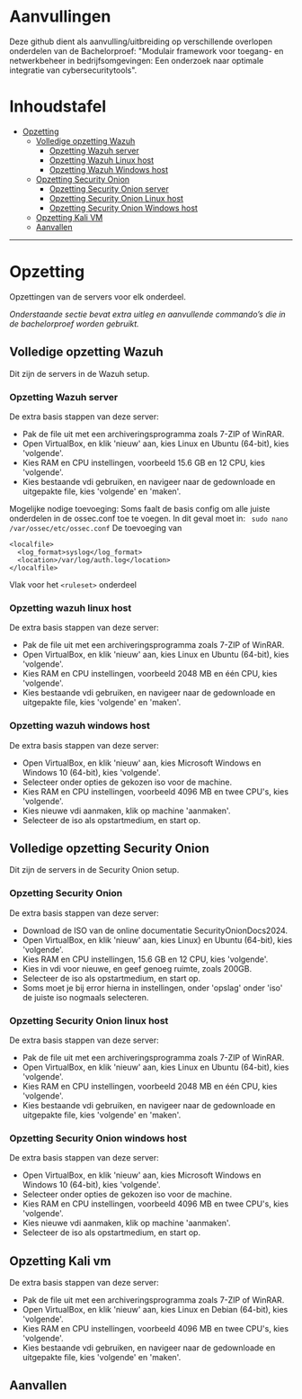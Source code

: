 # Aanvullingen
Deze github dient als aanvulling/uitbreiding op verschillende overlopen onderdelen van de Bachelorproef: "Modulair framework voor toegang- en netwerkbeheer in bedrijfsomgevingen: Een onderzoek naar optimale integratie van cybersecuritytools".

# Inhoudstafel
- [Opzetting](#opzetting)
  - [Volledige opzetting Wazuh](#volledige-opzetting-wazuh)
    - [Opzetting Wazuh server](#opzetting-wazuh-server)
    - [Opzetting Wazuh Linux host](#opzetting-wazuh-linux-host)
    - [Opzetting Wazuh Windows host](#opzetting-wazuh-windows-host)
  - [Opzetting Security Onion](#opzetting-security-onion)
    - [Opzetting Security Onion server](#opzetting-security-onion-server)
    - [Opzetting Security Onion Linux host](#opzetting-security-onion-linux-host)
    - [Opzetting Security Onion Windows host](#opzetting-security-onion-windows-host)
  - [Opzetting Kali VM](#opzetting-kali-vm)
  - [Aanvallen](#aanvallen)

---

# Opzetting

Opzettingen van de servers voor elk onderdeel.

*Onderstaande sectie bevat extra uitleg en aanvullende commando’s die in de bachelorproef worden gebruikt.*

## Volledige opzetting Wazuh

Dit zijn de servers in de Wazuh setup.

### Opzetting Wazuh server

De extra basis stappen van deze server: 

- Pak de file uit met een archiveringsprogramma zoals 7-ZIP of WinRAR.
- Open VirtualBox, en klik 'nieuw' aan, kies Linux en Ubuntu (64-bit), kies 'volgende'.
- Kies RAM en CPU instellingen, voorbeeld 15.6 GB en 12 CPU, kies 'volgende'.
- Kies bestaande vdi gebruiken, en navigeer naar de gedownloade en uitgepakte file, kies 'volgende' en 'maken'.

Mogelijke nodige toevoeging:
Soms faalt de basis config om alle juiste onderdelen in de ossec.conf toe te voegen.
In dit geval moet in: ``` sudo nano /var/ossec/etc/ossec.conf```
De toevoeging van 
```
<localfile>
  <log_format>syslog</log_format>
  <location>/var/log/auth.log</location>
</localfile>
```
Vlak voor het ```<ruleset>``` onderdeel

    
### Opzetting wazuh linux host

De extra basis stappen van deze server: 

- Pak de file uit met een archiveringsprogramma zoals 7-ZIP of WinRAR.
- Open VirtualBox, en klik 'nieuw' aan, kies Linux en Ubuntu (64-bit), kies 'volgende'.
- Kies RAM en CPU instellingen, voorbeeld 2048 MB en één CPU, kies 'volgende'.
- Kies bestaande vdi gebruiken, en navigeer naar de gedownloade en uitgepakte file, kies 'volgende' en 'maken'.


### Opzetting wazuh windows host

De extra basis stappen van deze server: 

- Open VirtualBox, en klik 'nieuw' aan, kies Microsoft Windows en Windows 10 (64-bit), kies 'volgende'.
- Selecteer onder opties de gekozen iso voor de machine.
- Kies RAM en CPU instellingen, voorbeeld 4096 MB en twee CPU's, kies 'volgende'.
- Kies nieuwe vdi aanmaken, klik op machine 'aanmaken'.
- Selecteer de iso als opstartmedium, en start op.

## Volledige opzetting Security Onion

Dit zijn de servers in de Security Onion setup.

### Opzetting Security Onion

De extra basis stappen van deze server: 

- Download de ISO van de online documentatie SecurityOnionDocs2024.
- Open VirtualBox, en klik 'nieuw' aan, kies Linux} en Ubuntu (64-bit), kies 'volgende'.
- Kies RAM en CPU instellingen, 15.6 GB en 12 CPU, kies 'volgende'.
- Kies in vdi voor nieuwe, en geef genoeg ruimte, zoals 200GB.
- Selecteer de iso als opstartmedium, en start op.
- Soms moet je bij error hierna in instellingen, onder 'opslag' onder 'iso' de juiste iso nogmaals selecteren.

### Opzetting Security Onion linux host

De extra basis stappen van deze server: 

- Pak de file uit met een archiveringsprogramma zoals 7-ZIP of WinRAR.
- Open VirtualBox, en klik 'nieuw' aan, kies Linux en Ubuntu (64-bit), kies 'volgende'.
- Kies RAM en CPU instellingen, voorbeeld 2048 MB en één CPU, kies 'volgende'.
- Kies bestaande vdi gebruiken, en navigeer naar de gedownloade en uitgepakte file, kies 'volgende' en 'maken'.


### Opzetting Security Onion windows host

De extra basis stappen van deze server: 

- Open VirtualBox, en klik 'nieuw' aan, kies Microsoft Windows en Windows 10 (64-bit), kies 'volgende'.
- Selecteer onder opties de gekozen iso voor de machine.
- Kies RAM en CPU instellingen, voorbeeld 4096 MB en twee CPU's, kies 'volgende'.
- Kies nieuwe vdi aanmaken, klik op machine 'aanmaken'.
- Selecteer de iso als opstartmedium, en start op.



## Opzetting Kali vm

De extra basis stappen van deze server: 

- Pak de file uit met een archiveringsprogramma zoals 7-ZIP of WinRAR.
- Open VirtualBox, en klik 'nieuw' aan, kies Linux en Debian (64-bit), kies 'volgende'.
- Kies RAM en CPU instellingen, voorbeeld 4096 MB en twee CPU's, kies 'volgende'.
- Kies bestaande vdi gebruiken, en navigeer naar de gedownloade en uitgepakte file, kies 'volgende' en 'maken'.


## Aanvallen




